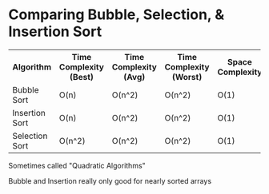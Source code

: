 # Comparing Bubble, Selection, & Insertion Sort
<table>
<tr>
  <th>Algorithm</th>
  <th>Time Complexity (Best)</th>
  <th>Time Complexity (Avg)</th>
  <th>Time Complexity (Worst)</th>
  <th>Space Complexity</th>
  </tr>
  <tr>
    <td>Bubble Sort</td>
    <td>O(n)</td>
    <td>O(n^2)</td>
    <td>O(n^2)</td>
    <td>O(1)</td>
  </tr>
  <tr>
    <td>Insertion Sort</td>
    <td>O(n)</td>
    <td>O(n^2)</td>
    <td>O(n^2)</td>
    <td>O(1)</td>
  </tr>
  <tr>
    <td>Selection Sort</td>
    <td>O(n^2)</td>
    <td>O(n^2)</td>
    <td>O(n^2)</td>
    <td>O(1)</td>
  </tr>
</table>  

<article>
<p> Sometimes called "Quadratic Algorithms"</p>
<p>Bubble and Insertion really only good for nearly sorted arrays</p>
</article>